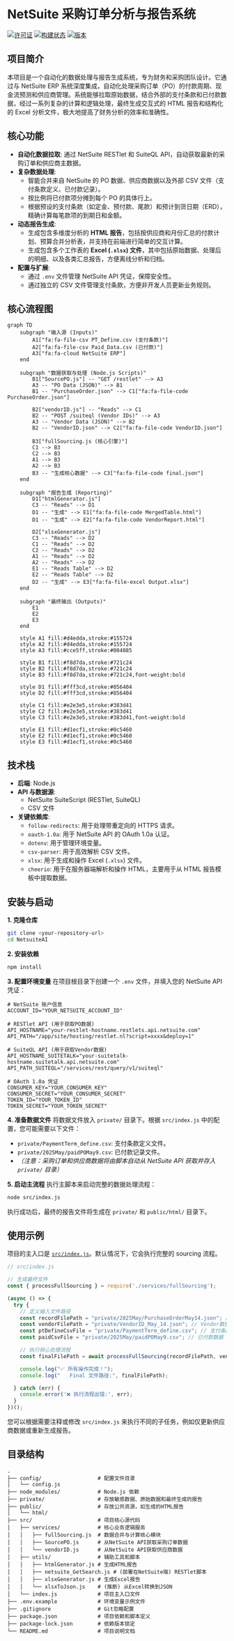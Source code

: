 # NetSuite 采购订单分析与报告系统

[![许可证](https://img.shields.io/badge/license-MIT-blue.svg)](LICENSE)
[![构建状态](https://img.shields.io/badge/build-passing-brightgreen.svg)](https://github.com/example/repo)
[![版本](https://img.shields.io/badge/version-1.0.0-blue.svg)](package.json)

## 项目简介

本项目是一个自动化的数据处理与报告生成系统，专为财务和采购团队设计。它通过与 NetSuite ERP 系统深度集成，自动化处理采购订单（PO）的付款周期、现金流预测和供应商管理。系统能够拉取原始数据，结合外部的支付条款和已付款数据，经过一系列复杂的计算和逻辑处理，最终生成交互式的 HTML 报告和结构化的 Excel 分析文件，极大地提高了财务分析的效率和准确性。

## 核心功能

*   **自动化数据拉取**: 通过 NetSuite RESTlet 和 SuiteQL API，自动获取最新的采购订单和供应商主数据。
*   **复杂数据处理**:
    *   智能合并来自 NetSuite 的 PO 数据、供应商数据以及外部 CSV 文件（支付条款定义、已付款记录）。
    *   按比例将已付款项分摊到每个 PO 的具体行上。
    *   根据预设的支付条款（如定金、预付款、尾款）和预计到货日期（ERD），精确计算每笔款项的到期日和金额。
*   **动态报告生成**:
    *   生成包含多维度分析的 **HTML 报告**，包括按供应商和月份汇总的付款计划、预算合并分析表，并支持在前端进行简单的交互计算。
    *   生成包含多个工作表的 **Excel (`.xlsx`) 文件**，其中包括原始数据、处理后的明细、以及各类汇总报告，方便离线分析和归档。
*   **配置与扩展**:
    *   通过 `.env` 文件管理 NetSuite API 凭证，保障安全性。
    *   通过独立的 CSV 文件管理支付条款，方便非开发人员更新业务规则。

## 核心流程图

```mermaid
graph TD
    subgraph "输入源 (Inputs)"
        A1["fa:fa-file-csv PT_Define.csv (支付条款)"]
        A2["fa:fa-file-csv Paid_Data.csv (已付款)"]
        A3["fa:fa-cloud NetSuite ERP"]
    end

    subgraph "数据获取与处理 (Node.js Scripts)"
        B1["SourcePO.js"] -- "GET /restlet" --> A3
        A3 -- "PO Data (JSON)" --> B1
        B1 -- "PurchaseOrder.json" --> C1["fa:fa-file-code PurchaseOrder.json"]

        B2["vendorID.js"] -- "Reads" --> C1
        B2 -- "POST /suiteql (Vendor IDs)" --> A3
        A3 -- "Vendor Data (JSON)" --> B2
        B2 -- "VendorID.json" --> C2["fa:fa-file-code VendorID.json"]

        B3["fullSourcing.js (核心引擎)"]
        C1 --> B3
        C2 --> B3
        A1 --> B3
        A2 --> B3
        B3 -- "生成核心数据" --> C3["fa:fa-file-code final.json"]
    end

    subgraph "报告生成 (Reporting)"
        D1["htmlGenerator.js"]
        C3 -- "Reads" --> D1
        D1 -- "生成" --> E1["fa:fa-file-code MergedTable.html"]
        D1 -- "生成" --> E2["fa:fa-file-code VendorReport.html"]

        D2["xlsxGenerator.js"]
        C3 -- "Reads" --> D2
        C1 -- "Reads" --> D2
        C2 -- "Reads" --> D2
        A1 -- "Reads" --> D2
        A2 -- "Reads" --> D2
        E1 -- "Reads Table" --> D2
        E2 -- "Reads Table" --> D2
        D2 -- "生成" --> E3["fa:fa-file-excel Output.xlsx"]
    end

    subgraph "最终输出 (Outputs)"
        E1
        E2
        E3
    end

    style A1 fill:#d4edda,stroke:#155724
    style A2 fill:#d4edda,stroke:#155724
    style A3 fill:#cce5ff,stroke:#004085

    style B1 fill:#f8d7da,stroke:#721c24
    style B2 fill:#f8d7da,stroke:#721c24
    style B3 fill:#f8d7da,stroke:#721c24,font-weight:bold

    style D1 fill:#fff3cd,stroke:#856404
    style D2 fill:#fff3cd,stroke:#856404

    style C1 fill:#e2e3e5,stroke:#383d41
    style C2 fill:#e2e3e5,stroke:#383d41
    style C3 fill:#e2e3e5,stroke:#383d41,font-weight:bold

    style E1 fill:#d1ecf1,stroke:#0c5460
    style E2 fill:#d1ecf1,stroke:#0c5460
    style E3 fill:#d1ecf1,stroke:#0c5460
```

## 技术栈

*   **后端**: Node.js
*   **API 与数据源**:
    *   NetSuite SuiteScript (RESTlet, SuiteQL)
    *   CSV 文件
*   **关键依赖库**:
    *   `follow-redirects`: 用于处理带重定向的 HTTPS 请求。
    *   `oauth-1.0a`: 用于 NetSuite API 的 OAuth 1.0a 认证。
    *   `dotenv`: 用于管理环境变量。
    *   `csv-parser`: 用于高效解析 CSV 文件。
    *   `xlsx`: 用于生成和操作 Excel (`.xlsx`) 文件。
    *   `cheerio`: 用于在服务器端解析和操作 HTML，主要用于从 HTML 报告模板中提取数据。

## 安装与启动

**1. 克隆仓库**
```bash
git clone <your-repository-url>
cd NetsuiteAI
```

**2. 安装依赖**
```bash
npm install
```

**3. 配置环境变量**
在项目根目录下创建一个 `.env` 文件，并填入您的 NetSuite API 凭证：
```env
# NetSuite 账户信息
ACCOUNT_ID="YOUR_NETSUITE_ACCOUNT_ID"

# RESTlet API (用于获取PO数据)
API_HOSTNAME="your-restlet-hostname.restlets.api.netsuite.com"
API_PATH="/app/site/hosting/restlet.nl?script=xxxx&deploy=1"

# SuiteQL API (用于获取Vendor数据)
API_HOSTNAME_SUITETALK="your-suitetalk-hostname.suitetalk.api.netsuite.com"
API_PATH_SUITEQL="/services/rest/query/v1/suiteql"

# OAuth 1.0a 凭证
CONSUMER_KEY="YOUR_CONSUMER_KEY"
CONSUMER_SECRET="YOUR_CONSUMER_SECRET"
TOKEN_ID="YOUR_TOKEN_ID"
TOKEN_SECRET="YOUR_TOKEN_SECRET"
```

**4. 准备数据文件**
将数据文件放入 `private/` 目录下。根据 `src/index.js` 中的配置，您可能需要以下文件：
*   `private/PaymentTerm_define.csv`: 支付条款定义文件。
*   `private/2025May/paidPOMay9.csv`: 已付款记录文件。
*   *（注意：采购订单和供应商数据将由脚本自动从 NetSuite API 获取并存入 `private/` 目录）*

**5. 启动主流程**
执行主脚本来启动完整的数据处理流程：
```bash
node src/index.js
```
执行成功后，最终的报告文件将生成在 `private/` 和 `public/html/` 目录下。

## 使用示例

项目的主入口是 [`src/index.js`](src/index.js)。默认情况下，它会执行完整的 sourcing 流程。

```javascript
// src/index.js

// 生成最终文件
const { processFullSourcing } = require('./services/fullSourcing');

(async () => {
  try {
    // 定义输入文件路径
    const recordFilePath = "private/2025May/PurchaseOrderMay14.json"; // PO数据 (可由SourcePO.js生成)
    const vendorFilePath = "private/VendorID_May_14.json"; // Vendor数据 (可由vendorID.js生成)
    const ptDefineCsvFile = "private/PaymentTerm_define.csv"; // 支付条款定义
    const paidCsvFile = "private/2025May/paidPOMay9.csv"; // 已付款数据

    // 执行核心处理流程
    const finalFilePath = await processFullSourcing(recordFilePath, vendorFilePath, ptDefineCsvFile, paidCsvFile);

    console.log("✅ 所有操作完成！");
    console.log("   Final 文件路径:", finalFilePath);

  } catch (err) {
    console.error('❌ 执行流程出错:', err);
  }
})();
```

您可以根据需要注释或修改 `src/index.js` 来执行不同的子任务，例如仅更新供应商数据或重新生成报告。

## 目录结构

```
.
├── config/                  # 配置文件目录
│   └── config.js
├── node_modules/            # Node.js 依赖
├── private/                 # 存放敏感数据、原始数据和最终生成的报告
├── public/                  # 存放公共资源，如生成的HTML报告
│   └── html/
├── src/                     # 项目核心源代码
│   ├── services/            # 核心业务逻辑服务
│   │   ├── fullSourcing.js  # 数据合并与计算核心模块
│   │   ├── SourcePO.js      # 从NetSuite API获取采购订单数据
│   │   └── vendorID.js      # 从NetSuite API获取供应商数据
│   ├── utils/               # 辅助工具和脚本
│   │   ├── htmlGenerator.js # 生成HTML报告
│   │   ├── netsuite_GetSearch.js # (部署在NetSuite端) RESTlet脚本
│   │   ├── xlsxGenerator.js # 生成Excel报告
│   │   └── xlsxToJson.js    # (推断) 从Excel转换到JSON
│   └── index.js             # 项目主入口文件
├── .env.example             # 环境变量示例文件
├── .gitignore               # Git忽略配置
├── package.json             # 项目依赖和脚本定义
├── package-lock.json        # 依赖版本锁定
└── README.md                # 项目说明文档